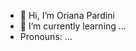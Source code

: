 - 👋 Hi, I’m Oriana Pardini
- 🌱 I’m currently learning ...
- Pronouns: ...

<!---
PardiniO/PardiniO is a ✨ special ✨ repository because its `README.md` (this file) appears on your GitHub profile.
You can click the Preview link to take a look at your changes.
--->
